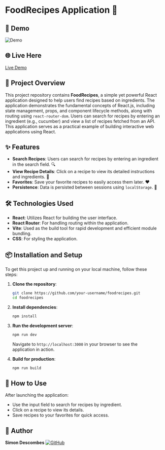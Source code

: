 # FoodRecipes Application 🍴

## 📸 Demo
![Demo](./demo.gif)

## 🌐 Live Here
[Live Demo](https://simondesc.github.io/)

## 📜 Project Overview
This project repository contains **FoodRecipes**, a simple yet powerful React application designed to help users find recipes based on ingredients. The application demonstrates the fundamental concepts of React.js, including state management, props, and component lifecycle methods, along with routing using `react-router-dom`. Users can search for recipes by entering an ingredient (e.g., cucumber) and view a list of recipes fetched from an API. This application serves as a practical example of building interactive web applications using React.

## ✨ Features
- **Search Recipes**: Users can search for recipes by entering an ingredient in the search field. 🔍
- **View Recipe Details**: Click on a recipe to view its detailed instructions and ingredients. 📜
- **Favorites**: Save your favorite recipes to easily access them later. ❤️
- **Persistence**: Data is persisted between sessions using `localStorage`. 💾

## 🛠️ Technologies Used
- **React**: Utilizes React for building the user interface.
- **React Router**: For handling routing within the application.
- **Vite**: Used as the build tool for rapid development and efficient module bundling.
- **CSS**: For styling the application.

## 📦 Installation and Setup
To get this project up and running on your local machine, follow these steps:

1. **Clone the repository**:
   ```bash
   git clone https://github.com/your-username/foodrecipes.git
   cd foodrecipes
   ```

2. **Install dependencies**:
   ```bash
   npm install
   ```

3. **Run the development server**:
   ```bash
   npm run dev
   ```
   Navigate to `http://localhost:3000` in your browser to see the application in action.

4. **Build for production**:
   ```bash
   npm run build
   ```

## 📖 How to Use
After launching the application:
- Use the input field to search for recipes by ingredient.
- Click on a recipe to view its details.
- Save recipes to your favorites for quick access.

## 🙇 Author
**Simon Descombes** [![GitHub](https://img.shields.io/badge/GitHub-000000?style=flat-square&logo=github&logoColor=white)](https://github.com/SimonDesc)
